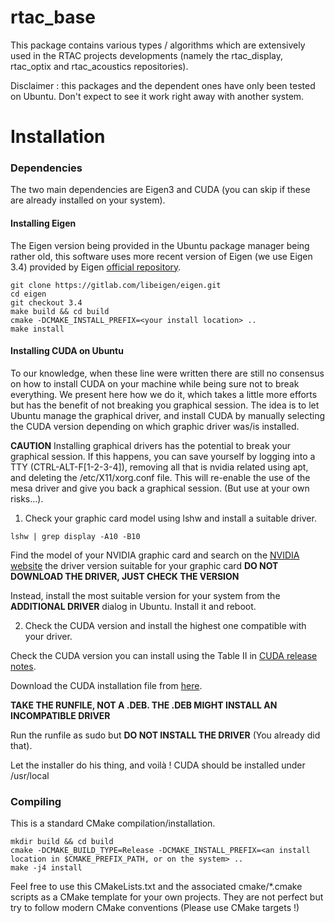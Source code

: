 # rtac_base

This package contains various types / algorithms which are extensively used in
the RTAC projects developments (namely the rtac_display, rtac_optix and
rtac_acoustics repositories).

Disclaimer : this packages and the dependent ones have only been tested on
Ubuntu. Don't expect to see it work right away with another system.

# Installation

### Dependencies

The two main dependencies are Eigen3 and CUDA (you can skip if these are already
installed on your system).

#### Installing Eigen

The Eigen version being provided in the Ubuntu package manager being rather old,
this software uses more recent version of Eigen (we use Eigen 3.4) provided by
Eigen [official repository](https://gitlab.com/libeigen/eigen).

```
git clone https://gitlab.com/libeigen/eigen.git
cd eigen
git checkout 3.4
make build && cd build
cmake -DCMAKE_INSTALL_PREFIX=<your install location> ..
make install
```

#### Installing CUDA on Ubuntu

To our knowledge, when these line were written there are still no consensus on
how to install CUDA on your machine while being sure not to break everything. We
present here how we do it, which takes a little more efforts but has the benefit
of not breaking you graphical session. The idea is to let Ubuntu manage the
graphical driver, and install CUDA by manually selecting the CUDA version
depending on which graphic driver was/is installed.

**CAUTION** Installing graphical drivers has the potential to break your
graphical session. If this happens, you can save yourself by logging into a TTY
(CTRL-ALT-F[1-2-3-4]), removing all that is nvidia related using apt, and
deleting the /etc/X11/xorg.conf file. This will re-enable the use of the mesa
driver and give you back a graphical session. (But use at your own risks...).


1. Check your graphic card model using lshw and install a suitable driver.

```
lshw | grep display -A10 -B10
```
Find the model of your NVIDIA graphic card and search on the [NVIDIA
website](https://www.nvidia.com/Download/index.aspx) the driver version suitable
for your graphic card **DO NOT DOWNLOAD THE DRIVER, JUST CHECK THE VERSION**

Instead, install the most suitable version for your system from the **ADDITIONAL
DRIVER** dialog in Ubuntu. Install it and reboot.



2. Check the CUDA version and install the highest one compatible with your
driver.

Check the CUDA version you can install using the Table II in [CUDA release
notes](https://docs.nvidia.com/cuda/cuda-toolkit-release-notes/index.html).

Download the CUDA installation file from
[here](https://developer.nvidia.com/cuda-downloads).

**TAKE THE RUNFILE, NOT A .DEB. THE .DEB MIGHT INSTALL AN INCOMPATIBLE DRIVER**

Run the runfile as sudo but **DO NOT INSTALL THE DRIVER** (You already did
that).

Let the installer do his thing, and voilà ! CUDA should be installed under
/usr/local




### Compiling

This is a standard CMake compilation/installation.

```
mkdir build && cd build
cmake -DCMAKE_BUILD_TYPE=Release -DCMAKE_INSTALL_PREFIX=<an install location in $CMAKE_PREFIX_PATH, or on the system> ..
make -j4 install
```

Feel free to use this CMakeLists.txt and the associated cmake/\*.cmake scripts as
a CMake template for your own projects. They are not perfect but try to follow
modern CMake conventions (Please use CMake targets !)


